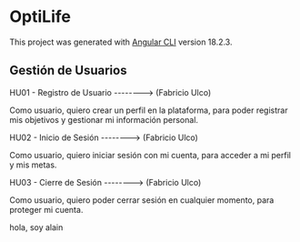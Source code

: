 # OptiLife

This project was generated with [Angular CLI](https://github.com/angular/angular-cli) version 18.2.3.

## Gestión de Usuarios

HU01 - Registro de Usuario --------> (Fabricio Ulco)  

Como usuario, quiero crear un perfil en la plataforma, para poder registrar mis objetivos y gestionar mi información personal.

HU02 - Inicio de Sesión --------> (Fabricio Ulco) 

Como usuario, quiero iniciar sesión con mi cuenta, para acceder a mi perfil y mis metas.

HU03 - Cierre de Sesión --------> (Fabricio Ulco) 

Como usuario, quiero poder cerrar sesión en cualquier momento, para proteger mi cuenta.

hola, soy alain 